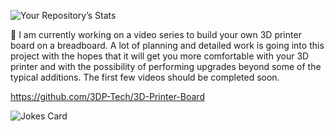 ![Your Repository’s Stats](https://github-readme-stats.vercel.app/api?username=porrey&show_icons=true)

💬 I am currently working on a video series to build your own 3D printer board on a breadboard. A lot of planning and detailed work is going into this project with the hopes that it will get you more comfortable with your 3D printer and with the possibility of performing upgrades beyond some of the typical additions. The first few videos should be completed soon.

https://github.com/3DP-Tech/3D-Printer-Board

<!--
Here are some ideas to get you started:
**porrey/porrey** is a ✨ _special_ ✨ repository because its `README.md` (this file) appears on your GitHub profile.
- 🌱 I’m currently learning ...
- 👯 I’m looking to collaborate on ...
- 🤔 I’m looking for help with ...
- 💬 Ask me about ...
- 📫 How to reach me: ...
- 😄 Pronouns: ...
- ⚡ Fun fact: ...
-->

![Jokes Card](https://readme-jokes.vercel.app/api)
